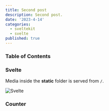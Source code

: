 ```yaml
---
title: Second post
description: Second post.
date: '2023-4-14'
categories:
  - sveltekit
  - svelte
published: true
---
```


<script>
    import Counter from './counter.svelte'
</script>

### Table of Contents

### Svelte

Media inside the **static** folder is served from `/`.

![Svelte](favicon.png)

### Counter

<Counter />
